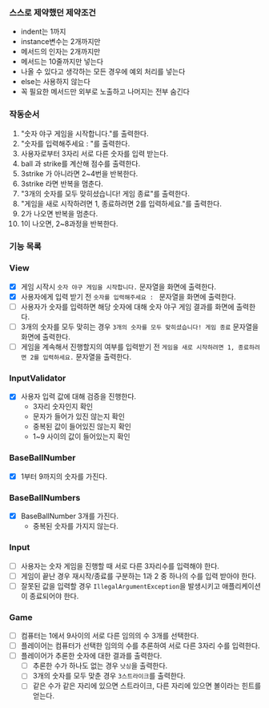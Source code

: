 ### 스스로 제약했던 제약조건
- indent는 1까지 
- instance변수는 2개까지만 
- 메서드의 인자는 2개까지만 
- 메서드는 10줄까지만 넣는다 
- 나올 수 있다고 생각하는 모든 경우에 예외 처리를 넣는다 
- else는 사용하지 않는다 
- 꼭 필요한 메서드만 외부로 노출하고 나머지는 전부 숨긴다



### 작동순서

1. "숫자 야구 게임을 시작합니다."를 출력한다.
2. "숫자를 입력해주세요 : "를 출력한다.
3. 사용자로부터 3자리 서로 다른 숫자를 입력 받는다.
4. ball 과 strike를 계산해 점수를 출력한다.
5. 3strike 가 아니라면 2~4번을 반복한다.
6. 3strike 라면 반복을 멈춘다.
7. "3개의 숫자를 모두 맞히셨습니다! 게임 종료"를 출력한다.
8. "게임을 새로 시작하려면 1, 종료하려면 2를 입력하세요."를 출력한다.
9. 2가 나오면 반복을 멈춘다.
10. 1이 나오면, 2~8과정을 반복한다.


### 기능 목록
### View
- [x]  게임 시작시 `숫자 야구 게임을 시작합니다.` 문자열을 화면에 출력한다.
- [x]  사용자에게 입력 받기 전 `숫자를 입력해주세요 : `  문자열을 화면에 출력한다.
- [ ]  사용자가 숫자를 입력하면 해당 숫자에 대해 숫자 야구 게임 결과를 화면에 출력한다.
- [ ]  3개의 숫자를 모두 맞히는 경우 `3개의 숫자를 모두 맞히셨습니다! 게임 종료` 문자열을 화면에 출력한다.
- [ ]  게임을 계속해서 진행할지의 여부를 입력받기 전 `게임을 새로 시작하려면 1, 종료하려면 2를 입력하세요.` 문자열을 출력한다.

### InputValidator
- [x] 사용자 입력 값에 대해 검증을 진행한다.
  - 3자리 숫자인지 확인
  - 문자가 들어가 있진 않는지 확인
  - 중복된 값이 들어있진 않는지 확인
  - 1~9 사이의 값이 들어있는지 확인

### BaseBallNumber
- [x] 1부터 9까지의 숫자를 가진다.

### BaseBallNumbers
- [x] BaseBallNumber 3개를 가진다.
  - 중복된 숫자를 가지지 않는다.


### Input

- [ ]  사용자는 숫자 게임을 진행할 때 서로 다른 3자리수를 입력해야 한다.
- [ ]  게임이 끝난 경우 재시작/종료를 구분하는 1과 2 중 하나의 수를 입력 받아야 한다.
- [ ]  잘못된 값을 입력할 경우 `IllegalArgumentException`을 발생시키고 애플리케이션이 종료되어야 한다.

### Game

- [ ]  컴퓨터는 1에서 9사이의 서로 다른 임의의 수 3개를 선택한다.
- [ ]  플레이어는 컴퓨터가 선택한 임의의 수를 추론하여 서로 다른 3자리 수를 입력한다.
- [ ]  플레이어가 추론한 숫자에 대한 결과를 출력한다.
    - [ ] 추론한 수가 하나도 없는 경우 `낫싱`을 출력한다.
    - [ ]  3개의 숫자를 모두 맞춘 경우 `3스트라이크`를 출력한다.
    - [ ]  같은 수가 같은 자리에 있으면 스트라이크, 다른 자리에 있으면 볼이라는 힌트를 얻는다.
